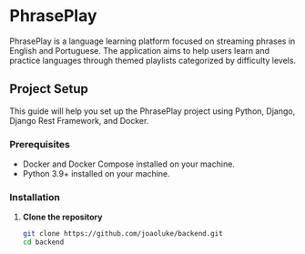 # PhrasePlay

PhrasePlay is a language learning platform focused on streaming phrases in English and Portuguese. The application aims to help users learn and practice languages through themed playlists categorized by difficulty levels.

## Project Setup

This guide will help you set up the PhrasePlay project using Python, Django, Django Rest Framework, and Docker.

### Prerequisites

- Docker and Docker Compose installed on your machine.
- Python 3.9+ installed on your machine.

### Installation

1. **Clone the repository**

   ```bash
   git clone https://github.com/joaoluke/backend.git
   cd backend
